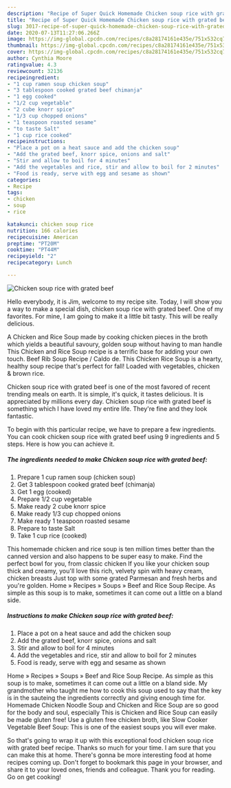 ```yaml
---
description: "Recipe of Super Quick Homemade Chicken soup rice with grated beef"
title: "Recipe of Super Quick Homemade Chicken soup rice with grated beef"
slug: 3017-recipe-of-super-quick-homemade-chicken-soup-rice-with-grated-beef
date: 2020-07-13T11:27:06.266Z
image: https://img-global.cpcdn.com/recipes/c8a28174161e435e/751x532cq70/chicken-soup-rice-with-grated-beef-recipe-main-photo.jpg
thumbnail: https://img-global.cpcdn.com/recipes/c8a28174161e435e/751x532cq70/chicken-soup-rice-with-grated-beef-recipe-main-photo.jpg
cover: https://img-global.cpcdn.com/recipes/c8a28174161e435e/751x532cq70/chicken-soup-rice-with-grated-beef-recipe-main-photo.jpg
author: Cynthia Moore
ratingvalue: 4.3
reviewcount: 32136
recipeingredient:
- "1 cup ramen soup chicken soup"
- "3 tablespoon cooked grated beef chimanja"
- "1 egg cooked"
- "1/2 cup vegetable"
- "2 cube knorr spice"
- "1/3 cup chopped onions"
- "1 teaspoon roasted sesame"
- "to taste Salt"
- "1 cup rice cooked"
recipeinstructions:
- "Place a pot on a heat sauce and add the chicken soup"
- "Add the grated beef, knorr spice, onions and salt"
- "Stir and allow to boil for 4 minutes"
- "Add the vegetables and rice, stir and allow to boil for 2 minutes"
- "Food is ready, serve with egg and sesame as shown"
categories:
- Recipe
tags:
- chicken
- soup
- rice

katakunci: chicken soup rice 
nutrition: 166 calories
recipecuisine: American
preptime: "PT20M"
cooktime: "PT44M"
recipeyield: "2"
recipecategory: Lunch

---
```



![Chicken soup rice with grated beef](https://img-global.cpcdn.com/recipes/c8a28174161e435e/751x532cq70/chicken-soup-rice-with-grated-beef-recipe-main-photo.jpg)

Hello everybody, it is Jim, welcome to my recipe site. Today, I will show you a way to make a special dish, chicken soup rice with grated beef. One of my favorites. For mine, I am going to make it a little bit tasty. This will be really delicious.

A Chicken and Rice Soup made by cooking chicken pieces in the broth which yields a beautiful savoury, golden soup without having to man handle This Chicken and Rice Soup recipe is a terrific base for adding your own touch. Beef Rib Soup Recipe / Caldo de. This Chicken Rice Soup is a hearty, healthy soup recipe that&#39;s perfect for fall! Loaded with vegetables, chicken &amp; brown rice.

Chicken soup rice with grated beef is one of the most favored of recent trending meals on earth. It is simple, it's quick, it tastes delicious. It is appreciated by millions every day. Chicken soup rice with grated beef is something which I have loved my entire life. They're fine and they look fantastic.


To begin with this particular recipe, we have to prepare a few ingredients. You can cook chicken soup rice with grated beef using 9 ingredients and 5 steps. Here is how you can achieve it.

<!--inarticleads1-->

##### The ingredients needed to make Chicken soup rice with grated beef:

1. Prepare 1 cup ramen soup (chicken soup)
1. Get 3 tablespoon cooked grated beef (chimanja)
1. Get 1 egg (cooked)
1. Prepare 1/2 cup vegetable
1. Make ready 2 cube knorr spice
1. Make ready 1/3 cup chopped onions
1. Make ready 1 teaspoon roasted sesame
1. Prepare to taste Salt
1. Take 1 cup rice (cooked)


This homemade chicken and rice soup is ten million times better than the canned version and also happens to be super easy to make. Find the perfect bowl for you, from classic chicken If you like your chicken soup thick and creamy, you&#39;ll love this rich, velvety spin with heavy cream, chicken breasts Just top with some grated Parmesan and fresh herbs and you&#39;re golden. Home » Recipes » Soups » Beef and Rice Soup Recipe. As simple as this soup is to make, sometimes it can come out a little on a bland side. 

<!--inarticleads2-->

##### Instructions to make Chicken soup rice with grated beef:

1. Place a pot on a heat sauce and add the chicken soup
1. Add the grated beef, knorr spice, onions and salt
1. Stir and allow to boil for 4 minutes
1. Add the vegetables and rice, stir and allow to boil for 2 minutes
1. Food is ready, serve with egg and sesame as shown


Home » Recipes » Soups » Beef and Rice Soup Recipe. As simple as this soup is to make, sometimes it can come out a little on a bland side. My grandmother who taught me how to cook this soup used to say that the key is in the sauteing the ingredients correctly and giving enough time for. Homemade Chicken Noodle Soup and Chicken and Rice Soup are so good for the body and soul, especially This is Chicken and Rice Soup can easily be made gluten free! Use a gluten free chicken broth, like Slow Cooker Vegetable Beef Soup: This is one of the easiest soups you will ever make. 

So that's going to wrap it up with this exceptional food chicken soup rice with grated beef recipe. Thanks so much for your time. I am sure that you can make this at home. There's gonna be more interesting food at home recipes coming up. Don't forget to bookmark this page in your browser, and share it to your loved ones, friends and colleague. Thank you for reading. Go on get cooking!
